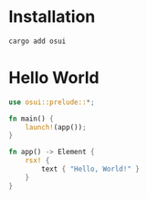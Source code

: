 # Installation
```bash
cargo add osui
```

# Hello World
```rust title='src/main.rs'
use osui::prelude::*;

fn main() {
    launch!(app());
}

fn app() -> Element {
    rsx! {
        text { "Hello, World!" }
    }
}
```